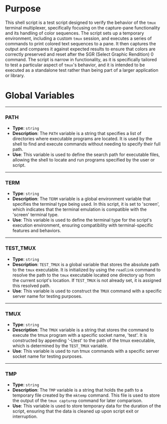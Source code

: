 # Purpose
This shell script is a test script designed to verify the behavior of the `tmux` terminal multiplexer, specifically focusing on the capture-pane functionality and its handling of color sequences. The script sets up a temporary environment, including a custom `tmux` session, and executes a series of commands to print colored text sequences to a pane. It then captures the output and compares it against expected results to ensure that colors are correctly preserved and reset after the SGR (Select Graphic Rendition) 0 command. The script is narrow in functionality, as it is specifically tailored to test a particular aspect of `tmux`'s behavior, and it is intended to be executed as a standalone test rather than being part of a larger application or library.
# Global Variables

---
### PATH
- **Type**: `string`
- **Description**: The `PATH` variable is a string that specifies a list of directories where executable programs are located. It is used by the shell to find and execute commands without needing to specify their full path.
- **Use**: This variable is used to define the search path for executable files, allowing the shell to locate and run programs specified by the user or script.


---
### TERM
- **Type**: `string`
- **Description**: The `TERM` variable is a global environment variable that specifies the terminal type being used. In this script, it is set to 'screen', which indicates that the terminal emulation is compatible with the 'screen' terminal type.
- **Use**: This variable is used to define the terminal type for the script's execution environment, ensuring compatibility with terminal-specific features and behaviors.


---
### TEST_TMUX
- **Type**: `string`
- **Description**: `TEST_TMUX` is a global variable that stores the absolute path to the `tmux` executable. It is initialized by using the `readlink` command to resolve the path to the `tmux` executable located one directory up from the current script's location. If `TEST_TMUX` is not already set, it is assigned this resolved path.
- **Use**: This variable is used to construct the `TMUX` command with a specific server name for testing purposes.


---
### TMUX
- **Type**: `string`
- **Description**: The `TMUX` variable is a string that stores the command to execute the tmux program with a specific socket name, 'test'. It is constructed by appending '-Ltest' to the path of the tmux executable, which is determined by the `TEST_TMUX` variable.
- **Use**: This variable is used to run tmux commands with a specific server socket name for testing purposes.


---
### TMP
- **Type**: `string`
- **Description**: The `TMP` variable is a string that holds the path to a temporary file created by the `mktemp` command. This file is used to store the output of the `tmux capturep` command for later comparison.
- **Use**: This variable is used to store temporary data for the duration of the script, ensuring that the data is cleaned up upon script exit or interruption.



